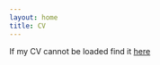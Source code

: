 ```yaml
---
layout: home
title: CV
---
```

If my CV cannot be loaded find it <a href="images/daniel_mcgann_cv_2022_oct_3.pdf">here</a>
<object data="images/daniel_mcgann_cv_2022_oct_3.pdf" width="100%" height="1000" type='application/pdf'/>

